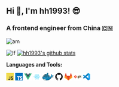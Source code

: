 ## Hi 👋, I'm hh1993! 😎
### A frontend engineer from China 🇨🇳

![am](https://count.getloli.com/get/@:hanhui)

![lf](https://media1.tenor.com/images/50c5f1847013012ee0f25f67fdddb8d9/tenor.gif?itemid=15799964)
[![hh1993's github stats](https://github-readme-stats.vercel.app/api?username=hh1993)](https://github.com/hh1993/github-readme-stats)


**Languages and Tools:**

<code><img height="20" src="https://github.com/hh1993/hh1993/blob/master/images/javascript.png"></code>
<code><img height="20" src="https://github.com/hh1993/hh1993/blob/master/images/typescript.png"></code>
<code><img height="20" src="https://github.com/hh1993/hh1993/blob/master/images/vue.png"></code>
<code><img height="20" src="https://github.com/hh1993/hh1993/blob/master/images/react.png"></code>
<code><img height="20" src="https://github.com/hh1993/hh1993/blob/master/images/docker.png"></code>
<code><img height="20" src="https://github.com/hh1993/hh1993/blob/master/images/github.png"></code>
<code><img height="20" src="https://github.com/hh1993/hh1993/blob/master/images/gitlab.png"></code>
<code><img height="20" src="https://github.com/hh1993/hh1993/blob/master/images/git.png"></code>
<code><img height="20" src="https://github.com/hh1993/hh1993/blob/master/images/vscode.png"></code>